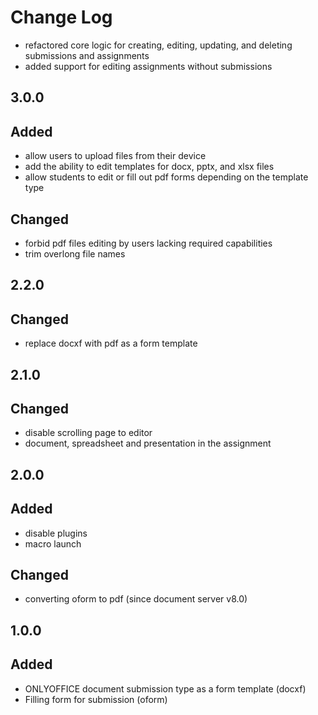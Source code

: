 # Change Log
- refactored core logic for creating, editing, updating, and deleting submissions and assignments
- added support for editing assignments without submissions

## 3.0.0
## Added
- allow users to upload files from their device
- add the ability to edit templates for docx, pptx, and xlsx files
- allow students to edit or fill out pdf forms depending on the template type

## Changed
- forbid pdf files editing by users lacking required capabilities
- trim overlong file names

## 2.2.0
## Changed
- replace docxf with pdf as a form template

## 2.1.0
## Changed
- disable scrolling page to editor
- document, spreadsheet and presentation in the assignment

## 2.0.0
## Added
- disable plugins
- macro launch

## Changed
- converting oform to pdf (since document server v8.0)

## 1.0.0
## Added
- ONLYOFFICE document submission type as a form template (docxf)
- Filling form for submission (oform)
